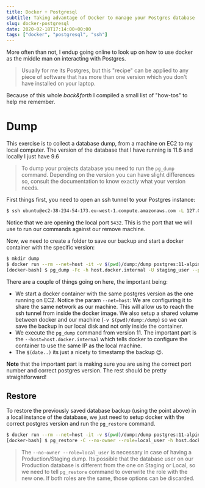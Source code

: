 ```yaml
---
title: Docker + Postgresql
subtitle: Taking advantage of Docker to manage your Postgres database
slug: docker-postgresql
date: 2020-02-18T17:14:00+00:00
tags: ["docker", "postgresql", "ssh"]
---
```


More often than not, I endup going online to look up on how to use docker as the middle man on interacting with Postgres.
> Usually for me its Postgres, but this "recipe" can be applied to any piece of software that has more than one version which you don't have installed on your laptop.

Because of this whole _back&forth_ I compiled a small list of "how-tos" to help me remember.

# Dump

This exercise is to collect a database dump, from a machine on EC2 to my local computer. The version of the database that I have running is 11.6 and locally I just have 9.6

> To dump your projects database you need to run the ```pg_dump``` command. Depending on the version you can have slight differences so, consult the documentation to know exactly what your version needs.

First things first, you need to open an ssh tunnel to your Postgres instance:

```bash
$ ssh ubuntu@ec2-38-234-54-173.eu-west-1.compute.amazonaws.com -L 127.0.0.1:5432:staging.iisdj13.eu-west-1.rds.amazonaws.com:5432
```

Notice that we are opening the local port `5432`. This is the port that we will use to run our commands against our remove machine.

Now, we need to create a folder to save our backup and start a docker container with the specific version:

```bash
$ mkdir dump
$ docker run --rm --net=host -it -v $(pwd)/dump:/dump postgres:11-alpine /bin/bash
[docker-bash] $ pg_dump -Fc -h host.docker.internal -U staging_user --port 5432 --dbname staging_db > dump/staging_db_$(date +%Y-%m-%d).dump
```

There are a couple of things going on here, the important being:
* We start a docker container with the same postgres version as the one running on EC2. Notice the param `--net=host`: We are configuring it to share the same network as our machine. This will allow us to reach the ssh tunnel from inside the docker image. We also setup a shared volume between docker and our machine (`-v $(pwd)/dump:/dump`) so we can save the backup in our local disk and not only inside the container.
* We execute the `pg_dump` command from version 11. The important part is the `--host=host.docker.internal` which tells docker to configure the container to use the same IP as the local machine.
* The `$(date..)` its just a nicety to timestamp the backup 😉.


**Note** that the important part is making sure you are using the correct port number and correct postgres version. The rest should be pretty straightforward!

## Restore

To restore the previously saved database backup (using the point above) in a local instance of the database, we just need to setup docker with the correct postgres version and run the `pg_restore` command.


```bash
$ docker run --rm --net=host -it -v $(pwd)/dump:/dump postgres:11-alpine /bin/bash
[docker-bash] $ pg_restore -C --no-owner --role=local_user -h host.docker.internal --port 5432 -U local_user --dbname local_db staging_db_2020-02-21.dump
```

> The ```--no-owner --role=local_user``` is necessary in case of having a Production/Staging dump.
> Its possible that the database user on our Production database is different from the one on Staging or Local, so we need to tell `pg_restore` command to overwrite the role with the new one. If both roles are the same, those options can be discarded.
